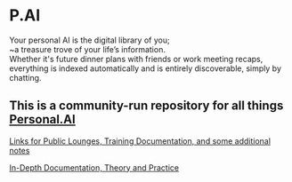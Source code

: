 # P.AI

Your personal AI is the digital library of you;  
~a treasure trove of your life’s information.  
Whether it's future dinner plans with friends or work meeting recaps, everything is indexed automatically and is entirely discoverable, simply by chatting.

## This is a community-run repository for all things [Personal.AI](https://personal.ai)

[Links for Public Lounges, Training Documentation, and some additional notes](https://github.com/Az-Neter/PAI/blob/main/Community%20Links.md)
  
[In-Depth Documentation, Theory and Practice]()
